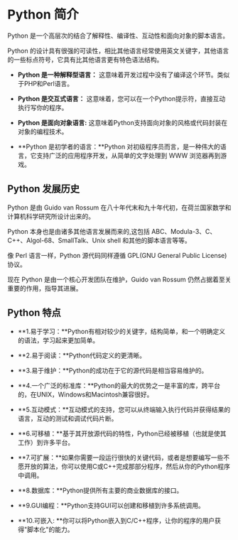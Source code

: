 Python 简介
=========

  Python 是一个高层次的结合了解释性、编译性、互动性和面向对象的脚本语言。 

 Python 的设计具有很强的可读性，相比其他语言经常使用英文关键字，其他语言的一些标点符号，它具有比其他语言更有特色语法结构。

   * **Python 是一种解释型语言：** 这意味着开发过程中没有了编译这个环节。类似于PHP和Perl语言。


 * **Python 是交互式语言：** 这意味着，您可以在一个Python提示符，直接互动执行写你的程序。


 * **Python 是面向对象语言:** 这意味着Python支持面向对象的风格或代码封装在对象的编程技术。


 * **Python 是初学者的语言：**Python 对初级程序员而言，是一种伟大的语言，它支持广泛的应用程序开发，从简单的文字处理到 WWW 浏览器再到游戏。


    
 Python 发展历史
-----------

 Python 是由 Guido van Rossum 在八十年代末和九十年代初，在荷兰国家数学和计算机科学研究所设计出来的。

 Python 本身也是由诸多其他语言发展而来的,这包括 ABC、Modula-3、C、C++、Algol-68、SmallTalk、Unix shell 和其他的脚本语言等等。

 像 Perl 语言一样，Python 源代码同样遵循 GPL(GNU General Public License)协议。

 现在 Python 是由一个核心开发团队在维护，Guido van Rossum 仍然占据着至关重要的作用，指导其进展。

   
 Python 特点
---------

  * **1.易于学习：**Python有相对较少的关键字，结构简单，和一个明确定义的语法，学习起来更加简单。


 * **2.易于阅读：**Python代码定义的更清晰。


 * **3.易于维护：**Python的成功在于它的源代码是相当容易维护的。


 * **4.一个广泛的标准库：**Python的最大的优势之一是丰富的库，跨平台的，在UNIX，Windows和Macintosh兼容很好。


 * **5.互动模式：**互动模式的支持，您可以从终端输入执行代码并获得结果的语言，互动的测试和调试代码片断。


 * **6.可移植：**基于其开放源代码的特性，Python已经被移植（也就是使其工作）到许多平台。


 * **7.可扩展：**如果你需要一段运行很快的关键代码，或者是想要编写一些不愿开放的算法，你可以使用C或C++完成那部分程序，然后从你的Python程序中调用。


 * **8.数据库：**Python提供所有主要的商业数据库的接口。


 * **9.GUI编程：**Python支持GUI可以创建和移植到许多系统调用。


 * **10.可嵌入: **你可以将Python嵌入到C/C++程序，让你的程序的用户获得"脚本化"的能力。

